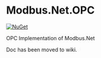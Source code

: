 ﻿Modbus.Net.OPC
===================
[![NuGet](https://img.shields.io/nuget/v/Modbus.Net.Opc.svg)](https://www.nuget.org/packages/Modbus.Net.Opc/)

OPC Implementation of Modbus.Net

Doc has been moved to wiki.